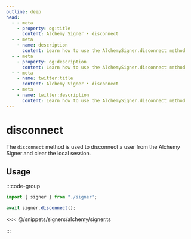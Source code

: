 ```yaml
---
outline: deep
head:
  - - meta
    - property: og:title
      content: Alchemy Signer • disconnect
  - - meta
    - name: description
      content: Learn how to use the AlchemySigner.disconnect method
  - - meta
    - property: og:description
      content: Learn how to use the AlchemySigner.disconnect method
  - - meta
    - name: twitter:title
      content: Alchemy Signer • disconnect
  - - meta
    - name: twitter:description
      content: Learn how to use the AlchemySigner.disconnect method
---
```


# disconnect

The `disconnect` method is used to disconnect a user from the Alchemy Signer and clear the local session.

## Usage

:::code-group

```ts
import { signer } from "./signer";

await signer.disconnect();
```

<<< @/snippets/signers/alchemy/signer.ts

:::
